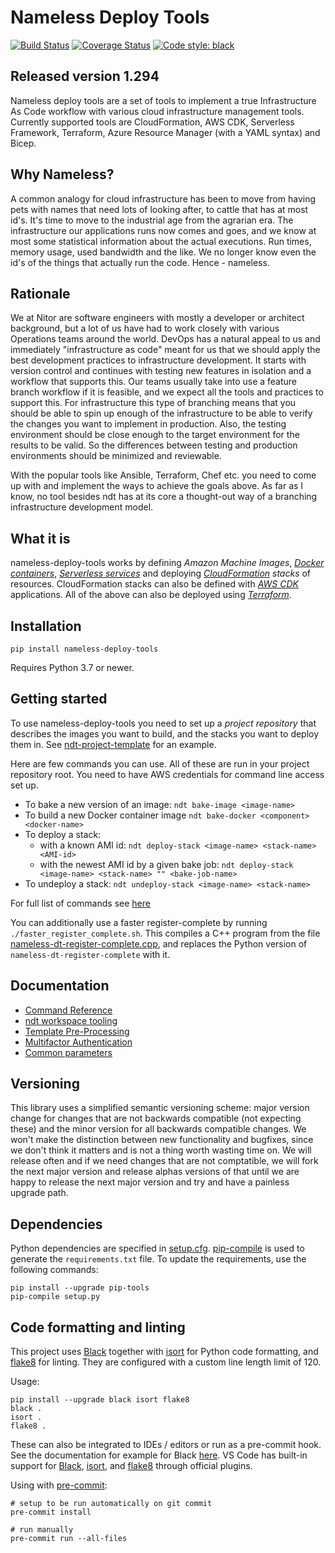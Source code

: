 # Nameless Deploy Tools

[![Build Status](https://api.travis-ci.com/NitorCreations/nameless-deploy-tools.svg?branch=master)](https://app.travis-ci.com/github/NitorCreations/nameless-deploy-tools/)
[![Coverage Status](https://coveralls.io/repos/github/NitorCreations/nameless-deploy-tools/badge.svg?branch=master)](https://coveralls.io/github/NitorCreations/nameless-deploy-tools?branch=master)
[![Code style: black](https://img.shields.io/badge/code%20style-black-000000.svg)](https://github.com/psf/black)

## Released version 1.294

Nameless deploy tools are a set of tools to implement a true Infrastructure As Code workflow
with various cloud infrastructure management tools. Currently supported tools are
CloudFormation, AWS CDK, Serverless Framework, Terraform, Azure Resource Manager (with
a YAML syntax) and Bicep.

## Why Nameless?

A common analogy for cloud infrastructure has been to move from having pets with
names that need lots of looking after, to cattle that has at most id's. It's time
to move to the industrial age from the agrarian era. The infrastructure our
applications runs now comes and goes, and we know at most some statistical information
about the actual executions. Run times, memory usage, used bandwidth and the like.
We no longer know even the id's of the things that actually run the code. Hence -
nameless.

## Rationale

We at Nitor are software engineers with mostly a developer or architect background, but
a lot of us have had to work closely with various Operations teams around the world.
DevOps has a natural appeal to us and immediately "infrastructure as code" meant for us
that we should apply the best development practices to infrastructure development. It starts
with version control and continues with testing new features in isolation and a workflow
that supports this. Our teams usually take into use a feature branch workflow if it is
feasible, and we expect all the tools and practices to support this. For infrastructure
this type of branching means that you should be able to spin up enough of the infrastructure
to be able to verify the changes you want to implement in production. Also, the testing
environment should be close enough to the target environment for the results to be valid.
So the differences between testing and production environments should be minimized and
reviewable.

With the popular tools like Ansible, Terraform, Chef etc. you need to come up with and
implement the ways to achieve the goals above. As far as I know, no tool besides ndt
has at its core a thought-out way of a branching infrastructure development model.

## What it is

nameless-deploy-tools works by defining _Amazon Machine Images_, _[Docker containers](https://www.docker.com)_,
_[Serverless services](https://serverless.com)_ and deploying _[CloudFormation](https://aws.amazon.com/cloudformation/)
stacks_ of resources. CloudFormation stacks can also be defined with _[AWS CDK](https://awslabs.github.io/aws-cdk/)_
applications. All of the above can also be deployed using _[Terraform](https://www.terraform.io)_.

## Installation

```shell
pip install nameless-deploy-tools
```

Requires Python 3.7 or newer.

## Getting started

To use nameless-deploy-tools you need to set up a _project repository_ that
describes the images you want to build, and the stacks you want to deploy them in. See
[ndt-project-template](https://github.com/NitorCreations/ndt-project-template)
for an example.

Here are few commands you can use. All of these are run in your project repository root.
You need to have AWS credentials for command line access set up.

* To bake a new version of an image: `ndt bake-image <image-name>`
* To build a new Docker container image `ndt bake-docker <component> <docker-name>`
* To deploy a stack:
  * with a known AMI id: `ndt deploy-stack <image-name> <stack-name> <AMI-id>`
  * with the newest AMI id by a given bake job: `ndt deploy-stack <image-name> <stack-name> "" <bake-job-name>`
* To undeploy a stack: `ndt undeploy-stack <image-name> <stack-name>`

For full list of commands see [here](docs/commands.md)

You can additionally use a faster register-complete by running `./faster_register_complete.sh`.
This compiles a C++ program from the file [nameless-dt-register-complete.cpp](n_utils/nameless-dt-register-complete.cpp),
and replaces the Python version of `nameless-dt-register-complete` with it.

## Documentation

* [Command Reference](docs/commands.md)
* [ndt workspace tooling](docs/workspace.md)
* [Template Pre-Processing](docs/template-processing.md)
* [Multifactor Authentication](docs/mfa.md)
* [Common parameters](docs/parameters.md)

## Versioning

This library uses a simplified semantic versioning scheme: major version change for changes
that are not backwards compatible (not expecting these) and the minor
version for all backwards compatible changes. We won't make the distinction between
new functionality and bugfixes, since we don't think it matters and is not a thing
worth wasting time on. We will release often and if we need changes that are not comptatible,
we will fork the next major version and release alphas versions of that until we are
happy to release the next major version and try and have a painless upgrade path.

## Dependencies

Python dependencies are specified in [setup.cfg](./setup.cfg).
[pip-compile](https://github.com/jazzband/pip-tools/) is used to generate the `requirements.txt` file.
To update the requirements, use the following commands:

```shell
pip install --upgrade pip-tools
pip-compile setup.py
```

## Code formatting and linting

This project uses [Black](https://github.com/psf/black) together with [isort](https://github.com/PyCQA/isort) for Python code formatting,
and [flake8](https://github.com/PyCQA/flake8) for linting.
They are configured with a custom line length limit of 120.

Usage:

```shell
pip install --upgrade black isort flake8
black .
isort .
flake8 .
```

These can also be integrated to IDEs / editors or run as a pre-commit hook.
See the documentation for example for Black [here](https://black.readthedocs.io/en/stable/integrations/editors.html).
VS Code has built-in support for [Black](https://marketplace.visualstudio.com/items?itemName=ms-python.black-formatter),
[isort](https://marketplace.visualstudio.com/items?itemName=ms-python.isort),
and [flake8](https://marketplace.visualstudio.com/items?itemName=ms-python.flake8) through official plugins.

Using with [pre-commit](https://pre-commit.com/):

```shell
# setup to be run automatically on git commit
pre-commit install

# run manually
pre-commit run --all-files
```
